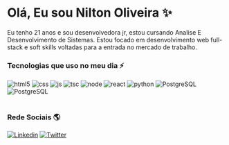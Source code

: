 # Olá, Eu sou Nilton Oliveira ✨

Eu tenho 21 anos e sou desenvolvedora jr, estou cursando Analise E Desenvolvimento de Sistemas. Estou focado em desenvolvimento web full-stack e soft skills voltadas para a entrada no mercado de trabalho.

### Tecnologias que uso no meu dia ⚡

<div style="display: inline_block">
  <img align="center" alt="html5" src="https://img.shields.io/badge/HTML5-E34F26?style=for-the-badge&logo=html5&logoColor=white" />
  <img align="center" alt="css" src="https://img.shields.io/badge/CSS3-1572B6?style=for-the-badge&logo=css3&logoColor=white" />
  <img align="center" alt="js" src="https://img.shields.io/badge/JavaScript-F7DF1E?style=for-the-badge&logo=javascript&logoColor=black" />
  <img align="center" alt="tsc" src="https://img.shields.io/badge/TypeScript-007ACC?style=for-the-badge&logo=typescript&logoColor=white" />
  <img align="center" alt="node" src="https://img.shields.io/badge/Node.js-43853D?style=for-the-badge&logo=node.js&logoColor=white" />
  <img align="center" alt="react" src="https://img.shields.io/badge/React-20232A?style=for-the-badge&logo=react&logoColor=61DAFB" />
  <img align="center" alt="python" src="https://img.shields.io/badge/Python-3776AB?style=for-the-badge&logo=python&logoColor=white"/>
  <img align="center" alt="PostgreSQL" src="https://img.shields.io/badge/PostgreSQL-316192?style=for-the-badge&logo=postgresql&logoColor=white"/>
  <img align="center" alt="PostgreSQL" src="https://img.shields.io/badge/MongoDB-4EA94B?style=for-the-badge&logo=mongodb&logoColor=white"/>
</div>
<br/>

### Rede Sociais 🌎
[![Linkedin](https://img.shields.io/badge/LinkedIn-0077B5?style=for-the-badge&logo=linkedin&logoColor=white)](https://www.linkedin.com/in/nilton-oliveira-link/)
[![Twitter](https://img.shields.io/badge/Twitter-1DA1F2?style=for-the-badge&logo=twitter&logoColor=white)](https://twitter.com/NiltonO96412069)

